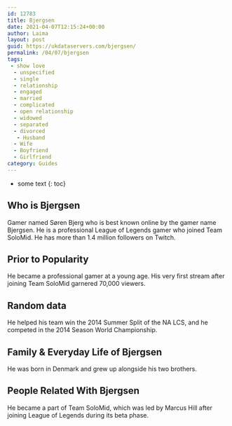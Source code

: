 ```yaml
---
id: 12783
title: Bjergsen
date: 2021-04-07T12:15:24+00:00
author: Laima
layout: post
guid: https://ukdataservers.com/bjergsen/
permalink: /04/07/bjergsen
tags:
 - show love
  - unspecified
  - single
  - relationship
  - engaged
  - married
  - complicated
  - open relationship
  - widowed
  - separated
  - divorced
   - Husband
  - Wife
  - Boyfriend
  - Girlfriend
category: Guides
---
```


* some text
{: toc}


## Who is Bjergsen
                  
                  
                  
Gamer named Søren Bjerg who is best known online by the gamer name Bjergsen. He is a professional League of Legends gamer who joined Team SoloMid. He has more than 1.4 million followers on Twitch. 
                  
              
            
              
            
                
                
                
## Prior to Popularity
                  
                  
                  
He became a professional gamer at a young age. His very first stream after joining Team SoloMid garnered 70,000 viewers.
                  
              
            
              
            
                
                
                
## Random data
                  
                  
                  
He helped his team win the 2014 Summer Split of the NA LCS, and he competed in the 2014 Season World Championship.
                  
              
            
              
            
                
                
                
## Family & Everyday Life of Bjergsen
                  
                  
                  
He was born in Denmark and grew up alongside his two brothers.
                  
              
            
              
            
                
                
                
## People Related With Bjergsen
                  
                  
                  
He became a part of Team SoloMid, which was led by Marcus Hill after joining League of Legends during its beta phase.
                  
              
            
              
            
                
              
            
              
              
            
            
              
            
          
          
          